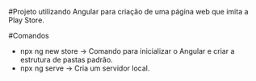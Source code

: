 #Projeto utilizando Angular para criação de uma página web que imita a Play Store.

#Comandos
- npx ng new store -> Comando para inicializar o Angular e criar a estrutura de pastas padrão.
- npx ng serve -> Cria um servidor local.